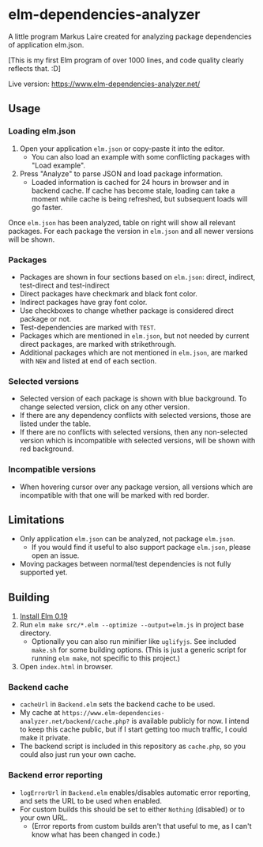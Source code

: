# elm-dependencies-analyzer

A little program Markus Laire created for analyzing package dependencies of application elm.json.

[This is my first Elm program of over 1000 lines, and code quality clearly reflects that. :D]

Live version: https://www.elm-dependencies-analyzer.net/

## Usage

### Loading elm.json

1) Open your application `elm.json` or copy-paste it into the editor.
   - You can also load an example with some conflicting packages with "Load example".
2) Press "Analyze" to parse JSON and load package information.
   - Loaded information is cached for 24 hours in browser and in backend cache.
     If cache has become stale, loading can take a moment while cache is being refreshed, but subsequent loads will go faster.

Once `elm.json` has been analyzed, table on right will show all relevant packages.
For each package the version in `elm.json` and all newer versions will be shown.

### Packages

- Packages are shown in four sections based on `elm.json`:
  direct, indirect, test-direct and test-indirect
- Direct packages have checkmark and black font color.
- Indirect packages have gray font color.
- Use checkboxes to change whether package is considered direct package or not.
- Test-dependencies are marked with `TEST`.
- Packages which are mentioned in `elm.json`,
  but not needed by current direct packages, are marked with strikethrough.
- Additional packages which are not mentioned in `elm.json`,
  are marked with `NEW` and listed at end of each section.

### Selected versions

- Selected version of each package is shown with blue background. To change selected version, click on any other version.
- If there are any dependency conflicts with selected versions, those are listed under the table.
- If there are no conflicts with selected versions,
  then any non-selected version which is incompatible with selected versions, will be shown with red background.

### Incompatible versions

- When hovering cursor over any package version,
  all versions which are incompatible with that one will be marked with red border.

## Limitations

- Only application `elm.json` can be analyzed, not package `elm.json`.
  - If you would find it useful to also support package `elm.json`, please open an issue.
- Moving packages between normal/test dependencies is not fully supported yet.

## Building

1) [Install Elm 0.19](https://guide.elm-lang.org/install.html) 
2) Run `elm make src/*.elm --optimize --output=elm.js` in project base directory.
   - Optionally you can also run minifier like `uglifyjs`.
     See included `make.sh` for some building options.
     (This is just a generic script for running `elm make`, not specific to this project.)
3) Open `index.html` in browser.

### Backend cache

- `cacheUrl` in `Backend.elm` sets the backend cache to be used.
- My cache at `https://www.elm-dependencies-analyzer.net/backend/cache.php?` is available
  publicly for now. I intend to keep this cache public, but if I start getting too much traffic,
  I could make it private.
- The backend script is included in this repository as `cache.php`, so you could also just run your own cache.

### Backend error reporting

- `logErrorUrl` in `Backend.elm` enables/disables automatic error reporting,
  and sets the URL to be used when enabled.
- For custom builds this should be set to either `Nothing` (disabled) or to your own URL.
   - (Error reports from custom builds aren't that useful to me,
     as I can't know what has been changed in code.)
